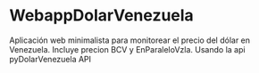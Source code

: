 # WebappDolarVenezuela
Aplicación web minimalista para monitorear el precio del dólar en Venezuela. Incluye precion BCV y EnParaleloVzla. Usando la api pyDolarVenezuela API
